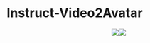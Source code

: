 # Instruct-Video2Avatar

<div align=center><img src="demo/demo1_1.gif"/><img src="demo/demo1_2.gif"/></div>
